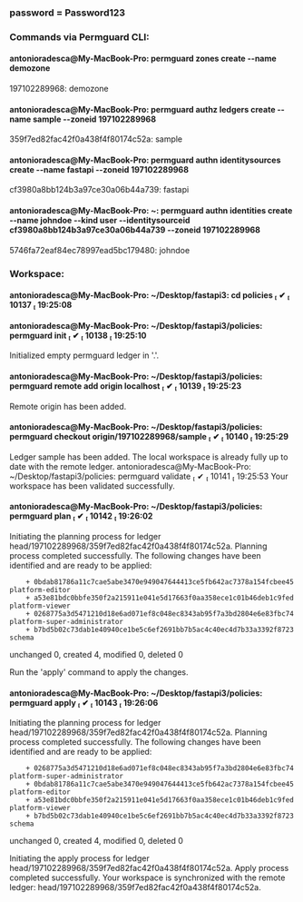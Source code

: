### password = Password123

### Commands via Permguard CLI:
#### antonioradesca@My-MacBook-Pro: permguard zones create --name demozone
197102289968: demozone
#### antonioradesca@My-MacBook-Pro:  permguard authz ledgers create --name sample --zoneid 197102289968
359f7ed82fac42f0a438f4f80174c52a: sample
#### antonioradesca@My-MacBook-Pro:  permguard authn identitysources create --name fastapi --zoneid 197102289968 
cf3980a8bb124b3a97ce30a06b44a739: fastapi
#### antonioradesca@My-MacBook-Pro:  ~:  permguard authn identities create --name johndoe --kind user --identitysourceid cf3980a8bb124b3a97ce30a06b44a739 --zoneid 197102289968 
5746fa72eaf84ec78997ead5bc179480: johndoe



### Workspace:
#### antonioradesca@My-MacBook-Pro:  ~/Desktop/fastapi3:  cd policies                                                                                                                ✔  10137  19:25:08 
#### antonioradesca@My-MacBook-Pro:  ~/Desktop/fastapi3/policies:  permguard init                                                                                                    ✔  10138  19:25:10 
Initialized empty permguard ledger in '.'.
#### antonioradesca@My-MacBook-Pro:  ~/Desktop/fastapi3/policies:  permguard remote add origin localhost                                                                             ✔  10139  19:25:23 
Remote origin has been added.
#### antonioradesca@My-MacBook-Pro:  ~/Desktop/fastapi3/policies:  permguard checkout origin/197102289968/sample                                                                     ✔  10140  19:25:29 
Ledger sample has been added.
The local workspace is already fully up to date with the remote ledger.
 antonioradesca@My-MacBook-Pro:  ~/Desktop/fastapi3/policies:  permguard validate                                                                                                ✔  10141  19:25:53 
Your workspace has been validated successfully.
#### antonioradesca@My-MacBook-Pro:  ~/Desktop/fastapi3/policies:  permguard plan                                                                                                    ✔  10142  19:26:02 
Initiating the planning process for ledger head/197102289968/359f7ed82fac42f0a438f4f80174c52a.
Planning process completed successfully.
The following changes have been identified and are ready to be applied:

        + 0bdab81786a11c7cae5abe3470e949047644413ce5fb642ac7378a154fcbee45 platform-editor
        + a53e81bdc0bbfe350f2a215911e041e5d17663f0aa358ece1c01b46deb1c9fed platform-viewer
        + 0268775a3d5471210d18e6ad071ef8c048ec8343ab95f7a3bd2804e6e83fbc74 platform-super-administrator
        + b7bd5b02c73dab1e40940ce1be5c6ef2691bb7b5ac4c40ec4d7b33a3392f8723 schema

unchanged 0, created 4, modified 0, deleted 0

Run the 'apply' command to apply the changes.
#### antonioradesca@My-MacBook-Pro:  ~/Desktop/fastapi3/policies:  permguard apply                                                                                                   ✔  10143  19:26:06 
Initiating the planning process for ledger head/197102289968/359f7ed82fac42f0a438f4f80174c52a.
Planning process completed successfully.
The following changes have been identified and are ready to be applied:

        + 0268775a3d5471210d18e6ad071ef8c048ec8343ab95f7a3bd2804e6e83fbc74 platform-super-administrator
        + 0bdab81786a11c7cae5abe3470e949047644413ce5fb642ac7378a154fcbee45 platform-editor
        + a53e81bdc0bbfe350f2a215911e041e5d17663f0aa358ece1c01b46deb1c9fed platform-viewer
        + b7bd5b02c73dab1e40940ce1be5c6ef2691bb7b5ac4c40ec4d7b33a3392f8723 schema

unchanged 0, created 4, modified 0, deleted 0

Initiating the apply process for ledger head/197102289968/359f7ed82fac42f0a438f4f80174c52a.
Apply process completed successfully.
Your workspace is synchronized with the remote ledger: head/197102289968/359f7ed82fac42f0a438f4f80174c52a.
